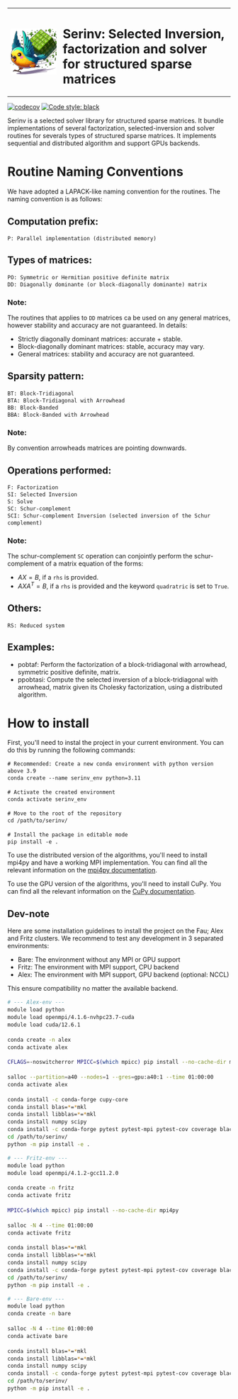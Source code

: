 <table>
  <tr>
    <td><img src="doc/images/logo_noback.png" style="width: 100%;" /></td>
    <td><h1>Serinv: Selected Inversion, factorization and solver for structured sparse matrices</h1></td>
  </tr>
</table>

[![codecov](https://codecov.io/gh/vincent-maillou/SDR/graph/badge.svg?token=VZTGAUW2NW)](https://codecov.io/gh/vincent-maillou/SDR)
[![Code style: black](https://img.shields.io/badge/code%20style-black-000000.svg?style=flat-square)](https://github.com/psf/black)

Serinv is a selected solver library for structured sparse matrices. 
It bundle implementations of several factorization, selected-inversion and solver routines for severals types of structured sparse matrices. 
It implements sequential and distributed algorithm and support GPUs backends.

# Routine Naming Conventions
We have adopted a LAPACK-like naming convention for the routines. The naming convention is as follows:

## Computation prefix:
	P: Parallel implementation (distributed memory)

## Types of matrices:
	PO: Symmetric or Hermitian positive definite matrix
	DD: Diagonally dominante (or block-diagonally dominante) matrix

### Note:
The routines that applies to `DD` matrices ca be used on any general matrices, however stability and accuracy are not guaranteed.
In details:
- Strictly diagonally dominant matrices: accurate + stable.
- Block-diagonally dominant matrices: stable, accuracy may vary.
- General matrices: stability and accuracy are not guaranteed.

## Sparsity pattern:
	BT: Block-Tridiagonal
	BTA: Block-Tridiagonal with Arrowhead
	BB: Block-Banded
	BBA: Block-Banded with Arrowhead

### Note:
By convention arrowheads matrices are pointing downwards.

## Operations performed:
	F: Factorization
	SI: Selected Inversion
    S: Solve
    SC: Schur-complement
    SCI: Schur-complement Inversion (selected inversion of the Schur complement)

### Note:
The schur-complement `SC` operation can conjointly perform the schur-complement of a matrix equation of the forms:
- $AX = B$, if a `rhs` is provided.
- $AXA^T = B$, if a `rhs` is provided and the keyword `quadratric` is set to `True`.

## Others:
    RS: Reduced system

## Examples:
  - pobtaf: Perform the factorization of a block-tridiagonal with arrowhead, symmetric positive definite, matrix.
  - ppobtasi: Compute the selected inversion of a block-tridiagonal with arrowhead, matrix given its Cholesky factorization, using a distributed algorithm.

# How to install
First, you'll need to instal the project in your current environment. You can do this by running the following commands:

    # Recommended: Create a new conda environment with python version above 3.9
    conda create --name serinv_env python=3.11

    # Activate the created environment
    conda activate serinv_env

    # Move to the root of the repository
    cd /path/to/serinv/

    # Install the package in editable mode
    pip install -e .

To use the distributed version of the algorithms, you'll need to install mpi4py and have a working MPI implementation. You can find all the relevant information on the [mpi4py documentation](https://mpi4py.readthedocs.io/en/stable/install.html).

To use the GPU version of the algorithms, you'll need to install CuPy. You can find all the relevant information on the [CuPy documentation](https://docs.cupy.dev/en/stable/install.html).

## Dev-note
Here are some installation guidelines to install the project on the Fau; Alex and Fritz clusters.
We recommend to test any development in 3 separated environments:
- Bare: The environment without any MPI or GPU support
- Fritz: The environment with MPI support, CPU backend
- Alex: The environment with MPI support, GPU backend (optional: NCCL)

This ensure compatibility no matter the available backend.

```bash
# --- Alex-env ---
module load python
module load openmpi/4.1.6-nvhpc23.7-cuda
module load cuda/12.6.1

conda create -n alex
conda activate alex

CFLAGS=-noswitcherror MPICC=$(which mpicc) pip install --no-cache-dir mpi4py

salloc --partition=a40 --nodes=1 --gres=gpu:a40:1 --time 01:00:00
conda activate alex

conda install -c conda-forge cupy-core
conda install blas=*=*mkl
conda install libblas=*=*mkl
conda install numpy scipy
conda install -c conda-forge pytest pytest-mpi pytest-cov coverage black isort ruff just pre-commit matplotlib numba -y
cd /path/to/serinv/
python -m pip install -e .
```

```bash
# --- Fritz-env ---
module load python
module load openmpi/4.1.2-gcc11.2.0

conda create -n fritz
conda activate fritz

MPICC=$(which mpicc) pip install --no-cache-dir mpi4py

salloc -N 4 --time 01:00:00
conda activate fritz

conda install blas=*=*mkl
conda install libblas=*=*mkl
conda install numpy scipy
conda install -c conda-forge pytest pytest-mpi pytest-cov coverage black isort ruff just pre-commit matplotlib numba -y
cd /path/to/serinv/
python -m pip install -e .
```

```bash
# --- Bare-env ---
module load python
conda create -n bare

salloc -N 4 --time 01:00:00
conda activate bare

conda install blas=*=*mkl
conda install libblas=*=*mkl
conda install numpy scipy
conda install -c conda-forge pytest pytest-mpi pytest-cov coverage black isort ruff just pre-commit matplotlib numba -y
cd /path/to/serinv/
python -m pip install -e .
```